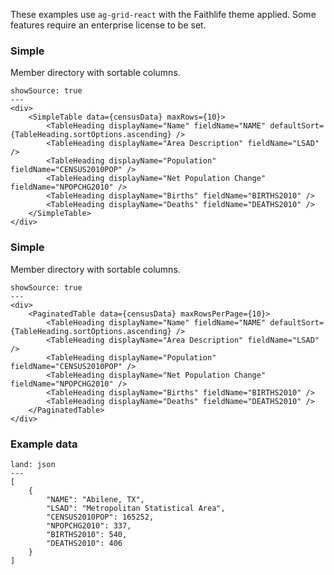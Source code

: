 These examples use `ag-grid-react` with the Faithlife theme applied. Some features require an enterprise license to be set.

### Simple

Member directory with sortable columns.

```react
showSource: true
---
<div>
	<SimpleTable data={censusData} maxRows={10}>
		<TableHeading displayName="Name" fieldName="NAME" defaultSort={TableHeading.sortOptions.ascending} />
		<TableHeading displayName="Area Description" fieldName="LSAD" />
		<TableHeading displayName="Population" fieldName="CENSUS2010POP" />
		<TableHeading displayName="Net Population Change" fieldName="NPOPCHG2010" />
		<TableHeading displayName="Births" fieldName="BIRTHS2010" />
		<TableHeading displayName="Deaths" fieldName="DEATHS2010" />
	</SimpleTable>
</div>
```

### Simple

Member directory with sortable columns.

```react
showSource: true
---
<div>
	<PaginatedTable data={censusData} maxRowsPerPage={10}>
		<TableHeading displayName="Name" fieldName="NAME" defaultSort={TableHeading.sortOptions.ascending} />
		<TableHeading displayName="Area Description" fieldName="LSAD" />
		<TableHeading displayName="Population" fieldName="CENSUS2010POP" />
		<TableHeading displayName="Net Population Change" fieldName="NPOPCHG2010" />
		<TableHeading displayName="Births" fieldName="BIRTHS2010" />
		<TableHeading displayName="Deaths" fieldName="DEATHS2010" />
	</PaginatedTable>
</div>
```

### Example data

```code
land: json
---
[
	{
		"NAME": "Abilene, TX",
		"LSAD": "Metropolitan Statistical Area",
		"CENSUS2010POP": 165252,
		"NPOPCHG2010": 337,
		"BIRTHS2010": 540,
		"DEATHS2010": 406
	}
]
```
